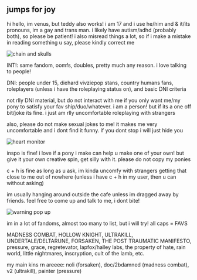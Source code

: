 ## jumps for joy

hi hello, im venus, but teddy also works! i am 17 and i use he/him and & it/its pronouns, im a gay and trans man. i likely have autism/adhd (probably both), so please be patient! i also misread things a lot, so if i make a mistake in reading something u say, please kindly correct me

![chain and skulls](https://github.com/user-attachments/assets/c3f48459-144c-4b37-b1ee-86e94e104ed3)

INT!: same fandom, oomfs, doubles, pretty much any reason. i love talking to people!

DNI: people under 15, diehard vivziepop stans, country humans fans, roleplayers (unless i have the roleplaying status on), and basic DNI criteria

  not rlly DNI material, but do not interact with me if you only want me/my pony to satisfy your fav ship/duo/whatever. i am a person! but if its a one off bit/joke its fine. i just am rlly uncomfortable roleplaying with strangers 
  
  also, please do not make sexual jokes to me! it makes me very uncomfortable and i dont find it funny. if you dont stop i will just hide you

![heart monitor](https://github.com/user-attachments/assets/01ce628f-c241-4509-8a79-264a6f1e3d4a)


inspo is fine! i love if a pony i make can help u make one of your own! but give it your own creative spin, get silly with it. please do not copy my ponies

c + h is fine as long as u ask, im kinda uncomfy with strangers getting that close to me out of nowhere (unless i have c + h in my user, then u can without asking)

im usually hanging around outside the cafe unless im dragged away by friends. feel free to come up and talk to me, i dont bite!

![warning pop up](https://github.com/user-attachments/assets/55a0e02e-12d3-46a4-a1a0-b9c66f50efc1)


im in a lot of fandoms, almost too many to list, but i will try! all caps = FAVS

MADNESS COMBAT, HOLLOW KNIGHT, ULTRAKILL, UNDERTALE/DELTARUNE, FORSAKEN, THE POST TRAUMATIC MANIFESTO, pressure, grace, regretevator, lapfox/halley labs, the property of hate, rain world, little nightmares, inscryption, cult of the lamb, etc.

my main kins rn areeee: noli (forsaken), doc/2bdamned (madness combat), v2 (ultrakill), painter (pressure)
